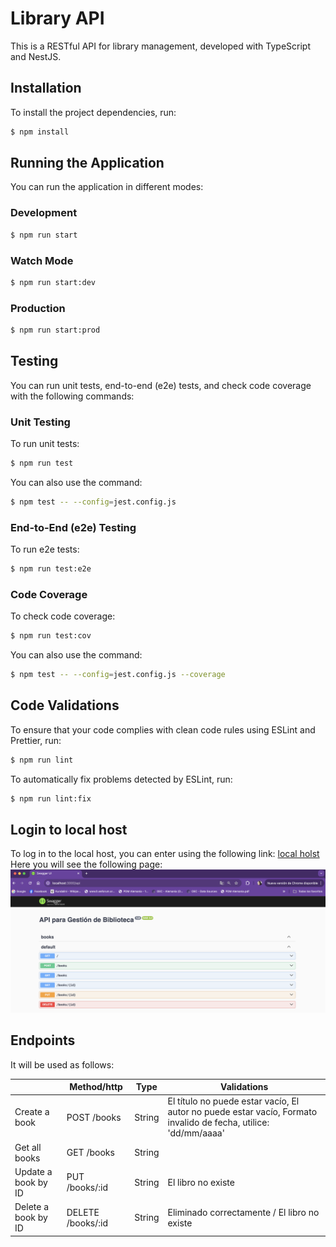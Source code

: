 # Library API

This is a RESTful API for library management, developed with TypeScript and NestJS.

## Installation

To install the project dependencies, run:

```bash
$ npm install
```

## Running the Application

You can run the application in different modes:

### Development

```bash
$ npm run start
```

### Watch Mode

```bash
$ npm run start:dev
```

### Production

```bash
$ npm run start:prod
```

## Testing

You can run unit tests, end-to-end (e2e) tests, and check code coverage with the following commands:

### Unit Testing

To run unit tests:

```bash
$ npm run test
```

You can also use the command:

```bash
$ npm test -- --config=jest.config.js
```

### End-to-End (e2e) Testing

To run e2e tests:

```bash
$ npm run test:e2e
```

### Code Coverage

To check code coverage:

```bash
$ npm run test:cov
```

You can also use the command:

```bash
$ npm test -- --config=jest.config.js --coverage
```

## Code Validations

To ensure that your code complies with clean code rules using ESLint and Prettier, run:

```bash
$ npm run lint
```

To automatically fix problems detected by ESLint, run:

```bash
$ npm run lint:fix
```

## Login to local host

To log in to the local host, you can enter using the following link:
[local holst](http://localhost:3000/api)
Here you will see the following page:
![swagger](https://raw.githubusercontent.com/Natyushk/CRUD/main/assets/local%20host.png)

## Endpoints
It will be used as follows:

| | Method/http | Type | Validations
| ------ | ------ | ------ | ------ |
| Create a book | POST /books | String | El título no puede estar vacío, El autor no puede estar vacío, Formato invalido de fecha, utilice: 'dd/mm/aaaa'
| Get all books | GET /books | String |
| Update a book by ID | PUT /books/:id | String| El libro no existe
|Delete a book by ID | DELETE /books/:id | String | Eliminado correctamente / El libro no existe